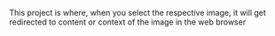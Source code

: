 This project is where, when you select the respective image, it will get redirected to content or context of the image in the web browser
